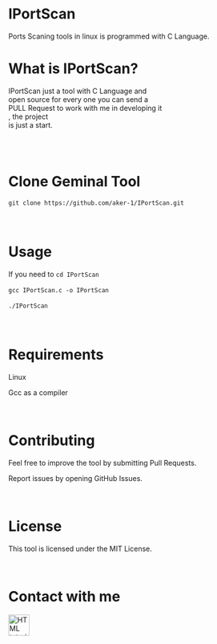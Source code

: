 # IPortScan
Ports Scaning tools in linux is programmed with C Language.

# What is IPortScan?

IPortScan just a tool with  C Language and <br> open source for every one you can send a <br>PULL Request to work with me in developing it <br>, the project <br>
is just a start.

<br><br>


# Clone Geminal Tool

`git clone https://github.com/aker-1/IPortScan.git`<br><br><br>


# Usage
If you need to 
`cd IPortScan`<br><br>
`gcc IPortScan.c -o IPortScan`<br><br>
`./IPortScan`<br><br>
<br>

# Requirements

Linux

Gcc as a compiler

<br>

# Contributing

Feel free to improve the tool by submitting Pull Requests.

Report issues by opening GitHub Issues.

<br>

# License

This tool is licensed under the MIT License.

<br>

# Contact with me

<a href="https://t.me/aker_1"><img src="https://cdn-icons-png.flaticon.com/128/3536/3536661.png" alt="HTML tutorial" style="width:42px;height:42px; width='20'"></a>
